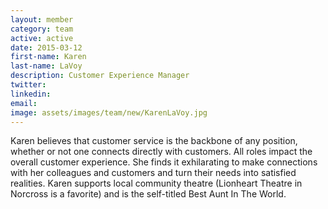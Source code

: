 ```yaml
---
layout: member
category: team
active: active
date: 2015-03-12
first-name: Karen
last-name: LaVoy
description: Customer Experience Manager
twitter:
linkedin:
email:
image: assets/images/team/new/KarenLaVoy.jpg
---
```

Karen believes that customer service is the backbone of any position, whether or not one connects directly with customers. All roles impact the overall customer experience. She finds it exhilarating to make connections with her colleagues and customers and turn their needs into satisfied realities. Karen supports local community theatre (Lionheart Theatre in Norcross is a favorite) and is the self-titled Best Aunt In The World.

